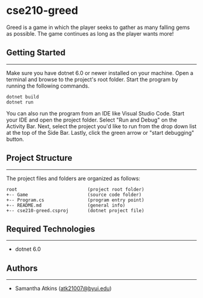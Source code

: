# cse210-greed
Greed is a game in which the player seeks to gather as many falling gems as possible. The game continues as long as the player wants more!

## Getting Started
---
Make sure you have dotnet 6.0 or newer installed on your machine. Open 
a terminal and browse to the project's root folder. Start the program 
by running the following commands.
```
dotnet build
dotnet run 
```
You can also run the program from an IDE like Visual Studio Code. 
Start your IDE and open the project folder. Select "Run and Debug" on 
the Activity Bar. Next, select the project you'd like to run from the 
drop down list at the top of the Side Bar. Lastly, click the green 
arrow or "start debugging" button.

## Project Structure
---
The project files and folders are organized as follows:
```
root                          (project root folder)
+-- Game                      (source code folder)
+-- Program.cs                (program entry point)    
+-- README.md                 (general info)
+-- cse210-greed.csproj       (dotnet project file)
```

## Required Technologies
---
* dotnet 6.0

## Authors
---
* Samantha Atkins (atk21007@byui.edu)